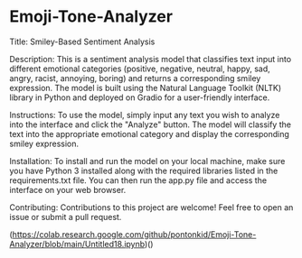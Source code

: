 # Emoji-Tone-Analyzer


Title: Smiley-Based Sentiment Analysis

Description: This is a sentiment analysis model that classifies text input into different emotional categories (positive, negative, neutral, happy, sad, angry, racist, annoying, boring) and returns a corresponding smiley expression. The model is built using the Natural Language Toolkit (NLTK) library in Python and deployed on Gradio for a user-friendly interface.

Instructions: To use the model, simply input any text you wish to analyze into the interface and click the "Analyze" button. The model will classify the text into the appropriate emotional category and display the corresponding smiley expression.

Installation: To install and run the model on your local machine, make sure you have Python 3 installed along with the required libraries listed in the requirements.txt file. You can then run the app.py file and access the interface on your web browser.

Contributing: Contributions to this project are welcome! Feel free to open an issue or submit a pull request.

(https://colab.research.google.com/github/pontonkid/Emoji-Tone-Analyzer/blob/main/Untitled18.ipynb)()
